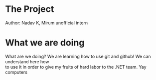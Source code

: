 # The Project
Author: Nadav K, Mirum unofficial intern

# What we are doing
What are we doing? We are learning how to use git and github! We can understand here how  
to use it in order to give my fruits of hard labor to the .NET team. Yay computers